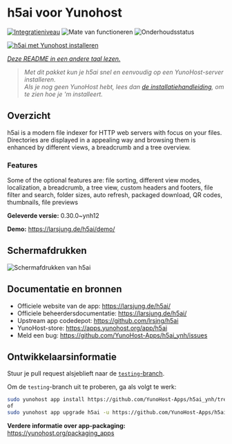 <!--
NB: Deze README is automatisch gegenereerd door <https://github.com/YunoHost/apps/tree/master/tools/readme_generator>
Hij mag NIET handmatig aangepast worden.
-->

# h5ai voor Yunohost

[![Integratieniveau](https://apps.yunohost.org/badge/integration/h5ai)](https://ci-apps.yunohost.org/ci/apps/h5ai/)
![Mate van functioneren](https://apps.yunohost.org/badge/state/h5ai)
![Onderhoudsstatus](https://apps.yunohost.org/badge/maintained/h5ai)

[![h5ai met Yunohost installeren](https://install-app.yunohost.org/install-with-yunohost.svg)](https://install-app.yunohost.org/?app=h5ai)

*[Deze README in een andere taal lezen.](./ALL_README.md)*

> *Met dit pakket kun je h5ai snel en eenvoudig op een YunoHost-server installeren.*  
> *Als je nog geen YunoHost hebt, lees dan [de installatiehandleiding](https://yunohost.org/install), om te zien hoe je 'm installeert.*

## Overzicht

h5ai is a modern file indexer for HTTP web servers with focus on your files. Directories are displayed in a appealing way and browsing them is enhanced by different views, a breadcrumb and a tree overview.

### Features

Some of the optional features are: file sorting, different view modes, localization, a breadcrumb, a tree view, custom headers and footers, file filter and search, folder sizes, auto refresh, packaged download, QR codes, thumbnails, file previews


**Geleverde versie:** 0.30.0~ynh12

**Demo:** <https://larsjung.de/h5ai/demo/>

## Schermafdrukken

![Schermafdrukken van h5ai](./doc/screenshots/screenshot.jpg)

## Documentatie en bronnen

- Officiele website van de app: <https://larsjung.de/h5ai/>
- Officiele beheerdersdocumentatie: <https://larsjung.de/h5ai/>
- Upstream app codedepot: <https://github.com/lrsjng/h5ai>
- YunoHost-store: <https://apps.yunohost.org/app/h5ai>
- Meld een bug: <https://github.com/YunoHost-Apps/h5ai_ynh/issues>

## Ontwikkelaarsinformatie

Stuur je pull request alsjeblieft naar de [`testing`-branch](https://github.com/YunoHost-Apps/h5ai_ynh/tree/testing).

Om de `testing`-branch uit te proberen, ga als volgt te werk:

```bash
sudo yunohost app install https://github.com/YunoHost-Apps/h5ai_ynh/tree/testing --debug
of
sudo yunohost app upgrade h5ai -u https://github.com/YunoHost-Apps/h5ai_ynh/tree/testing --debug
```

**Verdere informatie over app-packaging:** <https://yunohost.org/packaging_apps>
